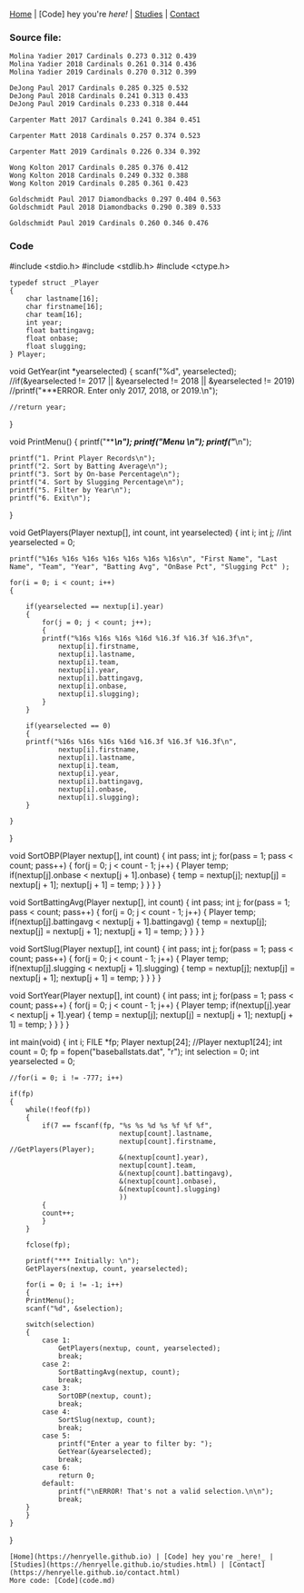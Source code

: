 [Home](https://henryelle.github.io) | [Code] hey you're _here!_ | [Studies](https://henryelle.github.io/studies.html) | [Contact](https://henryelle.github.io/contact.html)
### Source file:
```
Molina Yadier 2017 Cardinals 0.273 0.312 0.439
Molina Yadier 2018 Cardinals 0.261 0.314 0.436
Molina Yadier 2019 Cardinals 0.270 0.312 0.399

DeJong Paul 2017 Cardinals 0.285 0.325 0.532
DeJong Paul 2018 Cardinals 0.241 0.313 0.433
DeJong Paul 2019 Cardinals 0.233 0.318 0.444

Carpenter Matt 2017 Cardinals 0.241 0.384 0.451

Carpenter Matt 2018 Cardinals 0.257 0.374 0.523

Carpenter Matt 2019 Cardinals 0.226 0.334 0.392

Wong Kolton 2017 Cardinals 0.285 0.376 0.412
Wong Kolton 2018 Cardinals 0.249 0.332 0.388
Wong Kolton 2019 Cardinals 0.285 0.361 0.423

Goldschmidt Paul 2017 Diamondbacks 0.297 0.404 0.563
Goldschmidt Paul 2018 Diamondbacks 0.290 0.389 0.533

Goldschmidt Paul 2019 Cardinals 0.260 0.346 0.476
```  

### Code
#include <stdio.h>
#include <stdlib.h>
#include <ctype.h>

    typedef struct _Player
    {
        char lastname[16];
        char firstname[16];
        char team[16];
        int year;
        float battingavg;
        float onbase;
        float slugging;
    } Player;

void GetYear(int *yearselected)
{
    scanf("%d", yearselected);
    //if(&yearselected != 2017 || &yearselected != 2018 || &yearselected != 2019)
        //printf("***ERROR. Enter only 2017, 2018, or 2019.\n");

    //return year;
}

void PrintMenu()
{
    printf("*********************\n");
    printf("*Menu               *\n");
    printf("*********************\n");

    printf("1. Print Player Records\n");
    printf("2. Sort by Batting Average\n");
    printf("3. Sort by On-base Percentage\n");
    printf("4. Sort by Slugging Percentage\n");
    printf("5. Filter by Year\n");
    printf("6. Exit\n");
}

void GetPlayers(Player nextup[], int count, int yearselected)
{
    int i;
    int j;
    //int yearselected = 0;
    
    printf("%16s %16s %16s %16s %16s %16s %16s\n", "First Name", "Last Name", "Team", "Year", "Batting Avg", "OnBase Pct", "Slugging Pct" );
    
    for(i = 0; i < count; i++)
    {
        
        if(yearselected == nextup[i].year)
        {
            for(j = 0; j < count; j++);
            {
            printf("%16s %16s %16s %16d %16.3f %16.3f %16.3f\n", 
                nextup[i].firstname,
                nextup[i].lastname,
                nextup[i].team,
                nextup[i].year,
                nextup[i].battingavg,
                nextup[i].onbase,
                nextup[i].slugging);
            }
        }
        
        if(yearselected == 0)
        {
        printf("%16s %16s %16s %16d %16.3f %16.3f %16.3f\n", 
                nextup[i].firstname,
                nextup[i].lastname,
                nextup[i].team,
                nextup[i].year,
                nextup[i].battingavg,
                nextup[i].onbase,
                nextup[i].slugging);
        }
     
    }
    

}

void SortOBP(Player nextup[], int count)
{
    int pass;
    int j;
    for(pass = 1; pass < count; pass++)
    {
        for(j = 0; j < count - 1; j++)
        {
            Player temp;
            if(nextup[j].onbase < nextup[j + 1].onbase)
            {
                temp = nextup[j];
                nextup[j] = nextup[j + 1];
                nextup[j + 1] = temp;
            }
        }
    }
}

void SortBattingAvg(Player nextup[], int count)
{
    int pass;
    int j;
    for(pass = 1; pass < count; pass++)
    {
        for(j = 0; j < count - 1; j++)
        {
            Player temp;
            if(nextup[j].battingavg < nextup[j + 1].battingavg)
            {
                temp = nextup[j];
                nextup[j] = nextup[j + 1];
                nextup[j + 1] = temp;
            }
        }
    }
}

void SortSlug(Player nextup[], int count)
{
    int pass;
    int j;
    for(pass = 1; pass < count; pass++)
    {
        for(j = 0; j < count - 1; j++)
        {
            Player temp;
            if(nextup[j].slugging < nextup[j + 1].slugging)
            {
                temp = nextup[j];
                nextup[j] = nextup[j + 1];
                nextup[j + 1] = temp;
            }
        }
    }
}

void SortYear(Player nextup[], int count)
{
    int pass;
    int j;
    for(pass = 1; pass < count; pass++)
    {
        for(j = 0; j < count - 1; j++)
        {
            Player temp;
            if(nextup[j].year < nextup[j + 1].year)
            {
                temp = nextup[j];
                nextup[j] = nextup[j + 1];
                nextup[j + 1] = temp;
            }
        }
    }
}


int main(void)
{
    int i;
    FILE *fp;
    Player nextup[24];
    //Player nextup1[24];
    int count = 0;
    fp = fopen("baseballstats.dat", "r");
    int selection = 0;
    int yearselected = 0;

    //for(i = 0; i != -777; i++)

    if(fp)
    {
        while(!feof(fp))
        {
            if(7 == fscanf(fp, "%s %s %d %s %f %f %f",
                               nextup[count].lastname,
                               nextup[count].firstname,
    //GetPlayers(Player);
                               &(nextup[count].year),
                               nextup[count].team,
                               &(nextup[count].battingavg),
                               &(nextup[count].onbase),
                               &(nextup[count].slugging)
                               ))
            {
            count++;
            }
        }
        
        fclose(fp);

        printf("*** Initially: \n");
        GetPlayers(nextup, count, yearselected);

        for(i = 0; i != -1; i++)
        {
        PrintMenu();
        scanf("%d", &selection);

        switch(selection)
        {
            case 1:
                GetPlayers(nextup, count, yearselected);
                break;
            case 2:
                SortBattingAvg(nextup, count);
                break;
            case 3:
                SortOBP(nextup, count);
                break;
            case 4:
                SortSlug(nextup, count);
                break;
            case 5:
                printf("Enter a year to filter by: ");
                GetYear(&yearselected);
                break;
            case 6:
                return 0;
            default:
                printf("\nERROR! That's not a valid selection.\n\n");
                break;
        }
        }
    }
    
}
```
[Home](https://henryelle.github.io) | [Code] hey you're _here!_ | [Studies](https://henryelle.github.io/studies.html) | [Contact](https://henryelle.github.io/contact.html)
More code: [Code](code.md)


